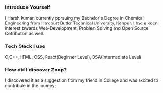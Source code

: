 ### Introduce Yourself

I Harsh Kumar, currently pprsuing my Bachelor's Degree in Chemical Engineering from Harcourt Butler Technical University, Kanpur. I hve a keen interest towards Web-Development, Problem Solving and Open Source Cotribution as well.

### Tech Stack I use

C,C++,HTML, CSS, React(Beginner Level), DSA(Intermediate Level)

### How did I discover Zoop?

I discovered it as a suggestion from my friend in College and was excited to contribute in the journey;

